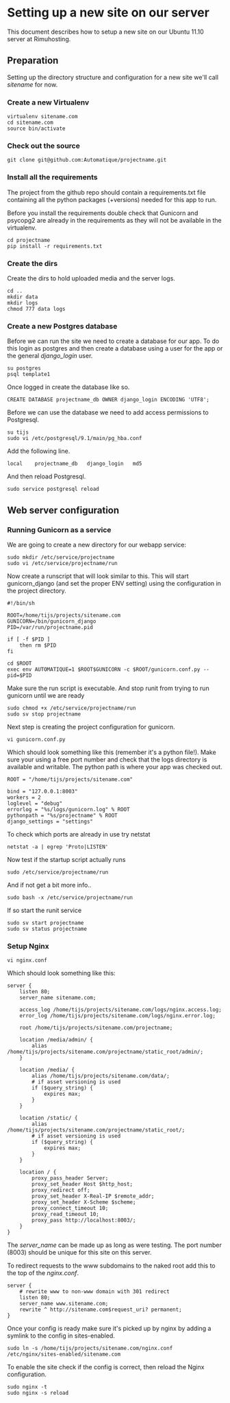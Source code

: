 # Setting up a new site on our server

This document describes how to setup a new site on our Ubuntu 11.10 server at Rimuhosting.

## Preparation

Setting up the directory structure and configuration for a new site we'll call _sitename_ for now.

### Create a new Virtualenv

    virtualenv sitename.com
    cd sitename.com
    source bin/activate

### Check out the source

    git clone git@github.com:Automatique/projectname.git
    
### Install all the requirements

The project from the github repo should contain a requirements.txt file containing all the python packages (+versions) needed for this app to run.

Before you install the requirements double check that Gunicorn and psycopg2 are already in the requirements as they will not be available in the virtualenv.

    cd projectname
    pip install -r requirements.txt

### Create the dirs

Create the dirs to hold uploaded media and the server logs.

    cd ..
    mkdir data
    mkdir logs
    chmod 777 data logs
    
### Create a new Postgres database

Before we can run the site we need to create a database for our app. To do this login as postgres and then create a database using a user for the app or the general _django_login_ user.

    su postgres
    psql template1
    
Once logged in create the database like so.

    CREATE DATABASE projectname_db OWNER django_login ENCODING 'UTF8';

Before we can use the database we need to add access permissions to Postgresql.

    su tijs
    sudo vi /etc/postgresql/9.1/main/pg_hba.conf

Add the following line.

    local    projectname_db   django_login   md5

And then reload Postgresql.

    sudo service postgresql reload
    
## Web server configuration

### Running Gunicorn as a service

We are going to create a new directory for our webapp service:

    sudo mkdir /etc/service/projectname
    sudo vi /etc/service/projectname/run

Now create a runscript that will look similar to this. This will start gunicorn_django (and set the proper ENV setting) using the configuration in the project directory.

    #!/bin/sh

    ROOT=/home/tijs/projects/sitename.com
    GUNICORN=/bin/gunicorn_django
    PID=/var/run/projectname.pid

    if [ -f $PID ]
        then rm $PID
    fi

    cd $ROOT
    exec env AUTOMATIQUE=1 $ROOT$GUNICORN -c $ROOT/gunicorn.conf.py --pid=$PID

Make sure the run script is executable. And stop runit from trying to run gunicorn until we are ready

    sudo chmod +x /etc/service/projectname/run
    sudo sv stop projectname

Next step is creating the project configuration for gunicorn.

    vi gunicorn.conf.py
    
Which should look something like this (remember it's a python file!). Make sure your using a free port number and check that the logs directory is available and writable. The python path is where your app was checked out.

    ROOT = "/home/tijs/projects/sitename.com"

    bind = "127.0.0.1:8003"
    workers = 2
    loglevel = "debug"
    errorlog = "%s/logs/gunicorn.log" % ROOT
    pythonpath = "%s/projectname" % ROOT
    django_settings = "settings"
    
To check which ports are already in use try netstat

    netstat -a | egrep 'Proto|LISTEN'
    
Now test if the startup script actually runs

    sudo /etc/service/projectname/run
    
And if not get a bit more info..

    sudo bash -x /etc/service/projectname/run
    
If so start the runit service

    sudo sv start projectname
    sudo sv status projectname
    

### Setup Nginx

    vi nginx.conf
    
Which should look something like this:

    server {
        listen 80;
        server_name sitename.com;
    
        access_log /home/tijs/projects/sitename.com/logs/nginx.access.log;
        error_log /home/tijs/projects/sitename.com/logs/nginx.error.log;
    
        root /home/tijs/projects/sitename.com/projectname;
    
        location /media/admin/ {
            alias /home/tijs/projects/sitename.com/projectname/static_root/admin/;
        }
    
        location /media/ {
            alias /home/tijs/projects/sitename.com/data/;
            # if asset versioning is used
            if ($query_string) {
                expires max;
            }
        }
    
        location /static/ {
            alias /home/tijs/projects/sitename.com/projectname/static_root/;
            # if asset versioning is used
            if ($query_string) {
                expires max;
            }
        }
    
        location / {
            proxy_pass_header Server;
            proxy_set_header Host $http_host;
            proxy_redirect off;
            proxy_set_header X-Real-IP $remote_addr;
            proxy_set_header X-Scheme $scheme;
            proxy_connect_timeout 10;
            proxy_read_timeout 10;
            proxy_pass http://localhost:8003/;
        }
    }

The _server_name_ can be made up as long as were testing. The port number (8003) should be unique for this site on this server.

To redirect requests to the www subdomains to the naked root add this to the top of the _nginx.conf_.

    server {
        # rewrite www to non-www domain with 301 redirect
        listen 80;
        server_name www.sitename.com;
        rewrite ^ http://sitename.com$request_uri? permanent;
    }
    
Once your config is ready make sure it's picked up by nginx by adding a symlink to the config in sites-enabled.

    sudo ln -s /home/tijs/projects/sitename.com/nginx.conf /etc/nginx/sites-enabled/sitename.com
    
To enable the site check if the config is correct, then reload the Nginx configuration.

    sudo nginx -t
    sudo nginx -s reload
